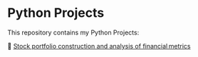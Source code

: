 # Python Projects

This repository contains my Python Projects:

🔗 [Stock portfolio construction and analysis of financial metrics](https://github.com/mathildemortier/Python-Projects/blob/main/Stock%20portfolio%20construction%20and%20analysis%20of%20financial%20metrics.html)
